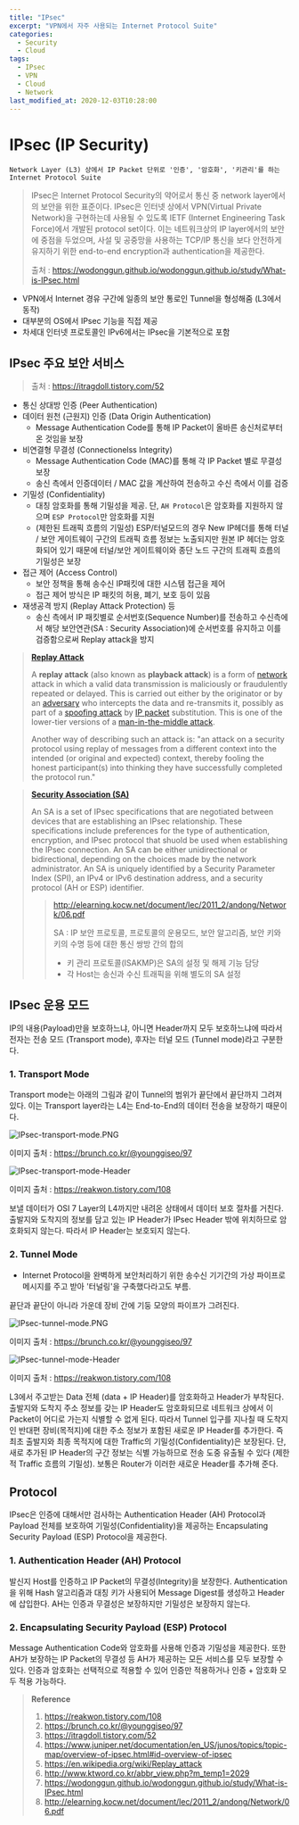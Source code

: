 ```yaml
---
title: "IPsec"
excerpt: "VPN에서 자주 사용되는 Internet Protocol Suite"
categories:
  - Security
  - Cloud
tags:
  - IPsec
  - VPN
  - Cloud
  - Network
last_modified_at: 2020-12-03T10:28:00
---
```


# IPsec (IP Security)

    Network Layer (L3) 상에서 IP Packet 단위로 '인증', '암호화', '키관리'를 하는 Internet Protocol Suite

> IPsec은 Internet Protocol Security의 약어로서 통신 중 network layer에서의 보안을 위한 표준이다. IPsec은 인터넷 상에서 VPN(Virtual Private Network)을 구현하는데 사용될 수 있도록 IETF (Internet Engineering Task Force)에서 개발된 protocol set이다. 이는 네트워크상의 IP layer에서의 보안에 중점을 두었으며, 사설 및 공중망을 사용하는 TCP/IP 통신을 보다 안전하게 유지하기 위한 end-to-end encryption과 authentication을 제공한다.
>
> 출처 : https://wodonggun.github.io/wodonggun.github.io/study/What-is-IPsec.html

- VPN에서 Internet 경유 구간에 일종의 보안 통로인 Tunnel을 형성해줌 (L3에서 동작)
- 대부분의 OS에서 IPsec 기능을 직접 제공
- 차세대 인터넷 프로토콜인 IPv6에서는 IPsec을 기본적으로 포함


## IPsec 주요 보안 서비스

> 출처 : https://itragdoll.tistory.com/52

- 통신 상대방 인증 (Peer Authentication)
- 데이터 원천 (근원지) 인증 (Data Origin Authentication)
  - Message Authentication Code를 통해 IP Packet이 올바른 송신처로부터 온 것임을 보장
- 비연결형 무결성 (Connectionelss Integrity)
  - Message Authentication Code (MAC)를 통해 각 IP Packet 별로 무결성 보장
  - 송신 측에서 인증데이터 / MAC 값을 계산하여 전송하고 수신 측에서 이를 검증
- 기밀성 (Confidentiality)
  - 대칭 암호화를 통해 기밀성을 제공. 단, `AH Protocol`은 암호화를 지원하지 않으며 `ESP Protocol`만 암호화를 지원
  - (제한된 트래픽 흐름의 기밀성) ESP/터널모드의 경우 New IP헤더를 통해 터널 / 보안 게이트웨이 구간의 트래픽 흐름 정보는 노출되지만 원본 IP 헤더는 암호화되어 있기 때문에 터널/보안 게이트웨이와 종단 노드 구간의 트래픽 흐름의 기밀성은 보장
- 접근 제어 (Access Control)
  - 보안 정책을 통해 송수신 IP패킷에 대한 시스템 접근을 제어
  - 접근 제어 방식은 IP 패킷의 허용, 폐기, 보호 등이 있음
- 재생공격 방지 (Replay Attack Protection) 등
  - 송신 측에서 IP 패킷별로 순서번호(Sequence Number)를 전송하고 수신측에서 해당 보안연관(SA : Security Association)에 순서번호를 유지하고 이를 검증함으로써 Replay attack을 방지

> **[Replay Attack](https://en.wikipedia.org/wiki/Replay_attack)**
>
> A **replay attack** (also known as **playback attack**) is a form of [network](https://en.wikipedia.org/wiki/Computer_network) attack in which a valid data transmission is maliciously or fraudulently repeated or delayed. This is carried out either by the originator or by an [adversary](https://en.wikipedia.org/wiki/Adversary_(cryptography)) who intercepts the data and re-transmits it, possibly as part of a [spoofing attack](https://en.wikipedia.org/wiki/Spoofing_attack) by [IP packet](https://en.wikipedia.org/wiki/IP_packet_(disambiguation)) substitution. This is one of the lower-tier versions of a [man-in-the-middle attack](https://en.wikipedia.org/wiki/Man-in-the-middle_attack).
>
> Another way of describing such an attack is: "an attack on a security protocol using replay of messages from a different context into the intended (or original and expected) context, thereby fooling the honest participant(s) into thinking they have successfully completed the protocol run."

> **[Security Association (SA)](https://www.juniper.net/documentation/en_US/junos/topics/topic-map/ipsec-security-associations-overview.html)**
>
> An SA is a set of IPsec specifications that are negotiated between devices that are establishing an IPsec relationship. These specifications include preferences for the type of authentication, encryption, and IPsec protocol that shuold be used when establishing the IPsec connection. An SA can be either unidirectional or bidirectional, depending on the choices made by the network administrator. An SA is uniquely identified by a Security Parameter Index (SPI), an IPv4 or IPv6 destination address, and a security protocol (AH or ESP) identifier.
>
> > http://elearning.kocw.net/document/lec/2011_2/andong/Network/06.pdf
> >
> > SA : IP 보안 프로토콜, 프로토콜의 운용모드, 보안 알고리즘, 보안 키와 키의 수명 등에 대한 통신 쌍방 간의 합의
> >
> > - 키 관리 프로토콜(ISAKMP)은 SA의 설정 및 해제 기능 담당
> > - 각 Host는 송신과 수신 트래픽을 위해 별도의 SA 설정

## IPsec 운용 모드

IP의 내용(Payload)만을 보호하느냐, 아니면 Header까지 모두 보호하느냐에 따라서 전자는 전송 모드 (Transport mode), 후자는 터널 모드 (Tunnel mode)라고 구분한다.

### 1. Transport Mode

Transport mode는 아래의 그림과 같이 Tunnel의 범위가 끝단에서 끝단까지 그려져 있다. 이는 Transport layer라는 L4는 End-to-End의 데이터 전송을 보장하기 때문이다.

<img src="/assets/images/2021-01-01-IPsec/IPsec_transport_mode.png" alt="IPsec-transport-mode.PNG">

이미지 출처 : https://brunch.co.kr/@younggiseo/97

![IPsec-transport-mode-Header](/assets/images/2021-01-01-IPsec/IPsec_transport_mode_Header.png)

이미지 출처 : https://reakwon.tistory.com/108

보낼 데이터가 OSI 7 Layer의 L4까지만 내려온 상태에서 데이터 보호 절차를 거친다. 출발지와 도착지의 정보를 담고 있는 IP Header가 IPsec Header 밖에 위치하므로 암호화되지 않는다. 따라서 IP Header는 보호되지 않는다.



### 2. Tunnel Mode

- Internet Protocol을 완벽하게 보안처리하기 위한 송수신 기기간의 가상 파이프로 메시지를 주고 받아 '터널링'을 구축했다라고도 부름.

끝단과 끝단이 아니라 가운데 장비 간에 기둥 모양의 파이프가 그려진다.

![IPsec-tunnel-mode.PNG](/assets/images/2021-01-01-IPsec/IPsec_tunnel_mode.PNG)

이미지 출처 : https://brunch.co.kr/@younggiseo/97

![IPsec-tunnel-mode-Header](/assets/images/2021-01-01-IPsec/IPsec_tunnel_mode_Header.png)

이미지 출처 : https://reakwon.tistory.com/108

L3에서 주고받는 Data 전체 (data + IP Header)를 암호화하고 Header가 부착된다. 출발지와 도착지 주소 정보를 갖는 IP Header도 암호화되므로 네트워크 상에서 이 Packet이 어디로 가는지 식별할 수 없게 된다. 따라서 Tunnel 입구를 지나칠 때 도착지인 반대편 장비(목적지)에 대한 주소 정보가 포함된 새로운 IP Header를 추가한다. 즉 최초 출발지와 최종 목적지에 대한 Traffic의 기밀성(Confidentiality)은 보장된다. 단, 새로 추가된 IP Header의 구간 정보는 식별 가능하므로 전송 도중 유출될 수 있다 (제한적 Traffic 흐름의 기밀성). 보통은 Router가 이러한 새로운 Header를 추가해 준다.

## Protocol

IPsec은 인증에 대해서만 검사하는 Authentication Header (AH) Protocol과 Payload 전체를 보호하여 기밀성(Confidentiality)을 제공하는 Encapsulating Security Payload (ESP) Protocol을 제공한다.

### 1. Authentication Header (AH) Protocol

발신지 Host를 인증하고 IP Packet의 무결성(Integrity)을 보장한다. Authentication을 위해 Hash 알고리즘과 대칭 키가 사용되어 Message Digest를 생성하고 Header에 삽입한다. AH는 인증과 무결성은 보장하지만 기밀성은 보장하지 않는다.



### 2. Encapsulating Security Payload (ESP) Protocol

Message Authentication Code와 암호화를 사용해 인증과 기밀성을 제공한다. 또한 AH가 보장하는 IP Packet의 무결성 등 AH가 제공하는 모든 서비스를 모두 보장할 수 있다. 인증과 암호화는 선택적으로 적용할 수 있어 인증만 적용하거나 인증 + 암호화 모두 적용 가능하다.

> **Reference**
> 1. https://reakwon.tistory.com/108  
> 2. https://brunch.co.kr/@younggiseo/97  
> 3. https://itragdoll.tistory.com/52  
> 4. https://www.juniper.net/documentation/en_US/junos/topics/topic-map/overview-of-ipsec.html#id-overview-of-ipsec  
> 5. https://en.wikipedia.org/wiki/Replay_attack  
> 6. http://www.ktword.co.kr/abbr_view.php?m_temp1=2029  
> 7. https://wodonggun.github.io/wodonggun.github.io/study/What-is-IPsec.html  
> 8. http://elearning.kocw.net/document/lec/2011_2/andong/Network/06.pdf